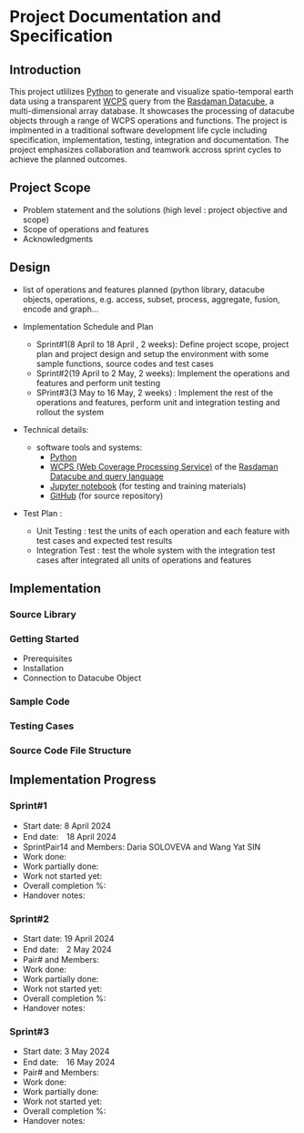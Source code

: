 # Project Documentation and Specification

## Introduction
This project utlilizes [Python](https://www.python.org/) to generate and visualize spatio-temporal earth data using a transparent [WCPS](https://earthserver.eu/wcs/) query from the [Rasdaman Datacube](https://standards.rasdaman.com/), a multi-dimensional array database. It showcases the processing of datacube objects through a range of WCPS operations and functions.  The project is implmented in a traditional software development life cycle including specification, implementation, testing, integration and documentation. The project emphasizes collaboration and teamwork accross sprint cycles to achieve the planned outcomes. 

## Project Scope
+ Problem statement and the solutions (high level : project objective and scope)
+ Scope of operations and features
+ Acknowledgments 

## Design 
+ list of operations and features planned (python library, datacube objects, operations, e.g. access, subset, process, aggregate, fusion, encode and graph…
+ Implementation Schedule and Plan
  - Sprint#1(8 April to 18 April , 2 weeks):
    Define project scope, project plan and project design and setup the environment with some sample functions, source codes and test cases
  - Sprint#2(19 April to 2 May, 2 weeks):
    Implement the operations and features and perform unit testing 
  - SPrint#3(3 May to 16 May, 2 weeks) :
    Implement the rest of the operations and features, perform unit and integration testing and rollout the system 

+ Technical details:
  - software tools and systems:
    - [Python](https://www.python.org/)
    - [WCPS (Web Coverage Processing Service)](https://earthserver.eu/wcs/) of the [Rasdaman Datacube and query language](https://standards.rasdaman.com/) 
    - [Jupyter notebook](https://jupyter.org/install) (for testing and training materials)
    - [GitHub](https://github.com/) (for source repository)
+ Test Plan :
  - Unit Testing : test the units of each operation and each feature with test cases and expected test results 
  - Integration Test : test the whole system with the integration test cases after integrated all units of operations and features

## Implementation
### Source Library
### Getting Started
+ Prerequisites
+ Installation
+ Connection to Datacube Object

### Sample Code

### Testing Cases

### Source Code File Structure

## Implementation Progress
### Sprint#1
+ Start date: 8 April 2024
+ End date:　18 April 2024
+ SprintPair14 and Members: Daria SOLOVEVA and Wang Yat SIN 
+ Work done:
+ Work partially done:
+ Work not started yet:
+ Overall completion %:
+ Handover notes:

### Sprint#2
+ Start date: 19 April 2024
+ End date:　2 May 2024
+ Pair# and Members: 
+ Work done:
+ Work partially done:
+ Work not started yet:
+ Overall completion %:
+ Handover notes:
  
### Sprint#3
+ Start date: 3 May 2024
+ End date:　16 May 2024
+ Pair# and Members: 
+ Work done:
+ Work partially done:
+ Work not started yet:
+ Overall completion %:
+ Handover notes:
